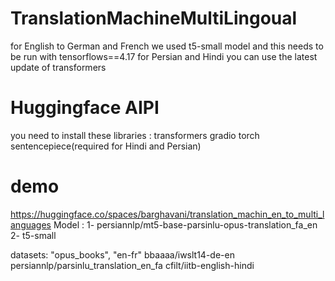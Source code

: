# TranslationMachineMultiLingoual
for English to German and French we used t5-small model and this needs to be run with tensorflows==4.17
for Persian and Hindi you can use the latest update of transformers 
# Huggingface AIPI
you need to install these libraries :
transformers
gradio
torch
sentencepiece(required for Hindi and Persian)

# demo 
https://huggingface.co/spaces/barghavani/translation_machin_en_to_multi_languages
 Model :
 1- persiannlp/mt5-base-parsinlu-opus-translation_fa_en
 2- t5-small


 datasets:
 "opus_books", "en-fr"
 bbaaaa/iwslt14-de-en
 persiannlp/parsinlu_translation_en_fa
 cfilt/iitb-english-hindi

